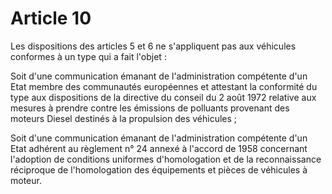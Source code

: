 # Article 10

Les dispositions des articles 5 et 6 ne s'appliquent pas aux véhicules conformes à un type qui a fait l'objet :

Soit d'une communication émanant de l'administration compétente d'un Etat membre des communautés européennes et attestant la conformité du type aux dispositions de la directive du conseil du 2 août 1972 relative aux mesures à prendre contre les émissions de polluants provenant des moteurs Diesel destinés à la propulsion des véhicules ;

Soit d'une communication émanant de l'administration compétente d'un Etat adhérent au règlement n° 24 annexé à l'accord de 1958 concernant l'adoption de conditions uniformes d'homologation et de la reconnaissance réciproque de l'homologation des équipements et pièces de véhicules à moteur.
